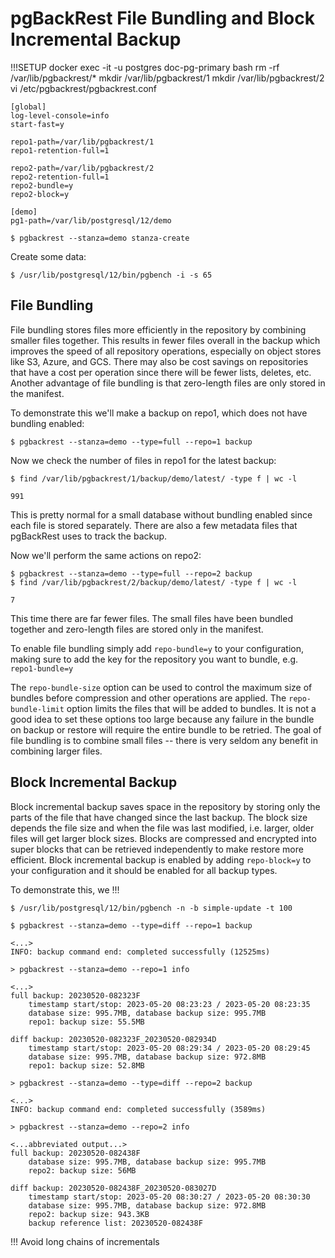 # pgBackRest File Bundling and Block Incremental Backup

!!!SETUP
docker exec -it -u postgres doc-pg-primary bash
rm -rf /var/lib/pgbackrest/*
mkdir /var/lib/pgbackrest/1
mkdir /var/lib/pgbackrest/2
vi /etc/pgbackrest/pgbackrest.conf

```
[global]
log-level-console=info
start-fast=y

repo1-path=/var/lib/pgbackrest/1
repo1-retention-full=1

repo2-path=/var/lib/pgbackrest/2
repo2-retention-full=1
repo2-bundle=y
repo2-block=y

[demo]
pg1-path=/var/lib/postgresql/12/demo
```

```
$ pgbackrest --stanza=demo stanza-create
```

Create some data:
```
$ /usr/lib/postgresql/12/bin/pgbench -i -s 65
```

## File Bundling

File bundling stores files more efficiently in the repository by combining smaller files together. This results in fewer files overall in the backup which improves the speed of all repository operations, especially on object stores like S3, Azure, and GCS. There may also be cost savings on repositories that have a cost per operation since there will be fewer lists, deletes, etc. Another advantage of file bundling is that zero-length files are only stored in the manifest.

To demonstrate this we'll make a backup on repo1, which does not have bundling enabled:
```
$ pgbackrest --stanza=demo --type=full --repo=1 backup
```
Now we check the number of files in repo1 for the latest backup:
```
$ find /var/lib/pgbackrest/1/backup/demo/latest/ -type f | wc -l

991
```
This is pretty normal for a small database without bundling enabled since each file is stored separately. There are also a few metadata files that pgBackRest uses to track the backup.

Now we'll perform the same actions on repo2:
```
$ pgbackrest --stanza=demo --type=full --repo=2 backup
$ find /var/lib/pgbackrest/2/backup/demo/latest/ -type f | wc -l

7
```
This time there are far fewer files. The small files have been bundled together and zero-length files are stored only in the manifest.

To enable file bundling simply add `repo-bundle=y` to your configuration, making sure to add the key for the repository you want to bundle, e.g. `repo1-bundle=y`

The `repo-bundle-size` option can be used to control the maximum size of bundles before compression and other operations are applied.
The `repo-bundle-limit` option limits the files that will be added to bundles. It is not a good idea to set these options too large because any failure in the bundle on backup or restore will require the entire bundle to be retried. The goal of file bundling is to combine small files -- there is very seldom any benefit in combining larger files.

## Block Incremental Backup

Block incremental backup saves space in the repository by storing only the parts of the file that have changed since the last backup. The block size depends the file size and when the file was last modified, i.e. larger, older files will get larger block sizes. Blocks are compressed and encrypted into super blocks that can be retrieved independently to make restore more efficient. Block incremental backup is enabled by adding `repo-block=y` to your configuration and it should be enabled for all backup types.

To demonstrate this, we !!!
```
$ /usr/lib/postgresql/12/bin/pgbench -n -b simple-update -t 100
```

```
$ pgbackrest --stanza=demo --type=diff --repo=1 backup

<...>
INFO: backup command end: completed successfully (12525ms)
```

```
> pgbackrest --stanza=demo --repo=1 info

<...>
full backup: 20230520-082323F
    timestamp start/stop: 2023-05-20 08:23:23 / 2023-05-20 08:23:35
    database size: 995.7MB, database backup size: 995.7MB
    repo1: backup size: 55.5MB

diff backup: 20230520-082323F_20230520-082934D
    timestamp start/stop: 2023-05-20 08:29:34 / 2023-05-20 08:29:45
    database size: 995.7MB, database backup size: 972.8MB
    repo1: backup size: 52.8MB
```

```
> pgbackrest --stanza=demo --type=diff --repo=2 backup

<...>
INFO: backup command end: completed successfully (3589ms)
```

```
> pgbackrest --stanza=demo --repo=2 info

<...abbreviated output...>
full backup: 20230520-082438F
    database size: 995.7MB, database backup size: 995.7MB
    repo2: backup size: 56MB

diff backup: 20230520-082438F_20230520-083027D
    timestamp start/stop: 2023-05-20 08:30:27 / 2023-05-20 08:30:30
    database size: 995.7MB, database backup size: 972.8MB
    repo2: backup size: 943.3KB
    backup reference list: 20230520-082438F
```
!!! Avoid long chains of incrementals
